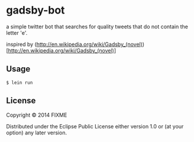 # gadsby-bot

a simple twitter bot that searches for quality tweets that do not contain the
letter 'e'.

inspired by (http://en.wikipedia.org/wiki/Gadsby_(novel))[http://en.wikipedia.org/wiki/Gadsby_(novel)]

## Usage

    $ lein run

## License

Copyright © 2014 FIXME

Distributed under the Eclipse Public License either version 1.0 or (at
your option) any later version.
